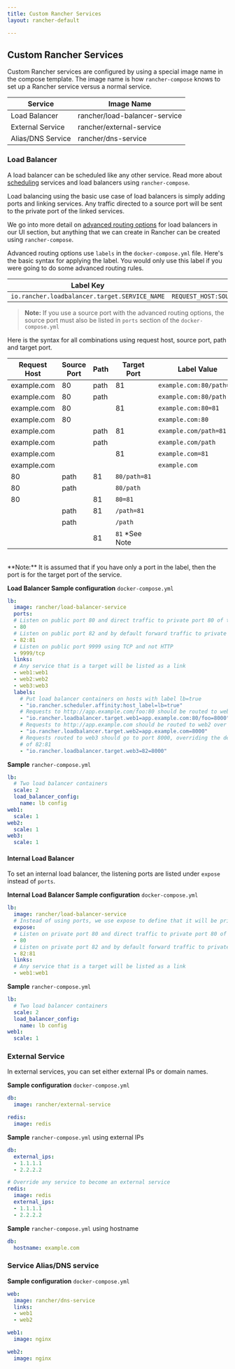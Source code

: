 ```yaml
---
title: Custom Rancher Services
layout: rancher-default

---
```


## Custom Rancher Services

Custom Rancher services are configured by using a special image name in the compose template.  The image name is how `rancher-compose` knows to set up a Rancher service versus a normal service.

Service | Image Name
--------|-----------
Load Balancer | rancher/load-balancer-service
External Service | rancher/external-service
Alias/DNS Service | rancher/dns-service

### Load Balancer

A load balancer can be scheduled like any other service. Read more about [scheduling]({{site.baseurl}}/rancher/rancher-compose/scheduling/) services and load balancers using `rancher-compose`.

Load balancing using the basic use case of load balancers is simply adding ports and linking services. Any traffic directed to a source port will be sent to the private port of the linked services.

We go into more detail on [advanced routing options]({{site.baseurl}}/rancher/rancher-ui/applications/stacks/adding-balancers/#advanced-routing-optons) for load balancers in our UI section, but anything that we can create in Rancher can be created using `rancher-compose`.

Advanced routing options use `labels` in the `docker-compose.yml` file. Here's the basic syntax for applying the label. You would only use this label if you were going to do some advanced routing rules.

Label Key | Label Value
---| ---
`io.rancher.loadbalancer.target.SERVICE_NAME` | `REQUEST_HOST:SOURCE_PORT/REQUEST_PATH=TARGET_PORT`

> **Note:** If you use a source port with the advanced routing options, the source port must also be listed in `ports` section of the `docker-compose.yml`

Here is the syntax for all combinations using request host, source port, path and target port. 

Request Host | Source Port | Path | Target Port | Label Value
---|---|---|---| ---
example.com | 80 | path | 81 | `example.com:80/path=81`
example.com | 80 | path | | `example.com:80/path`
example.com | 80||81 | `example.com:80=81`
example.com |80 | | | `example.com:80`
example.com | | path | 81 | `example.com/path=81`
example.com | | path | | `example.com/path`
example.com| | | 81 | `example.com=81`
example.com | | | | `example.com`
 | 80| path | 81 | `80/path=81`
 | 80 |path | | `80/path` 
 |80 | | 81 | `80=81`
 | | path | 81| `/path=81`
 | | path | | `/path`
 | | | 81 | `81` *See Note 

<br>
**Note:** It is assumed that if you have only a port in the label, then the port is for the target port of the service. 

**Load Balancer Sample configuration** `docker-compose.yml`

```yaml
lb:
  image: rancher/load-balancer-service
  ports:
  # Listen on public port 80 and direct traffic to private port 80 of the service
  - 80
  # Listen on public port 82 and by default forward traffic to private port 81 using HTTP
  - 82:81
  # Listen on public port 9999 using TCP and not HTTP
  - 9999/tcp
  links: 
  # Any service that is a target will be listed as a link
  - web1:web1
  - web2:web2
  - web3:web3
  labels:
    # Put load balancer containers on hosts with label lb=true
    - "io.rancher.scheduler.affinity:host_label=lb=true"
    # Requests to http://app.example.com/foo:80 should be routed to web1 over port 8000
    - "io.rancher.loadbalancer.target.web1=app.example.com:80/foo=8000"
    # Requests to http://app.example.com should be routed to web2 over port 8000
    - "io.rancher.loadbalancer.target.web2=app.example.com=8000"
    # Requests routed to web3 should go to port 8000, overriding the default configuration
    # of 82:81
    - "io.rancher.loadbalancer.target.web3=82=8000"
```

**Sample** `rancher-compose.yml`

```yaml
lb:
  # Two load balancer containers
  scale: 2
  load_balancer_config:
    name: lb config
web1:
  scale: 1
web2:
  scale: 1
web3: 
  scale: 1
```

#### Internal Load Balancer 

To set an internal load balancer, the listening ports are listed under `expose` instead of `ports`.

**Internal Load Balancer Sample configuration** `docker-compose.yml`

```yaml
lb:
  image: rancher/load-balancer-service
  # Instead of using ports, we use expose to define that it will be private ports
  expose: 
  # Listen on private port 80 and direct traffic to private port 80 of the service
  - 80
  # Listen on private port 82 and by default forward traffic to private port 81 using HTTP
  - 82:81
  links: 
  # Any service that is a target will be listed as a link
  - web1:web1
 ```

**Sample** `rancher-compose.yml`

```yaml
lb:
  # Two load balancer containers
  scale: 2
  load_balancer_config:
    name: lb config
web1:
  scale: 1
```


### External Service

In external services, you can set either external IPs or domain names.

**Sample configuration** `docker-compose.yml`

```yaml
db:
  image: rancher/external-service

redis:
  image: redis
```

**Sample** `rancher-compose.yml` using external IPs

```yaml
db:
  external_ips:
  - 1.1.1.1
  - 2.2.2.2

# Override any service to become an external service
redis:
  image: redis
  external_ips:
  - 1.1.1.1
  - 2.2.2.2
```

**Sample** `rancher-compose.yml` using hostname

```yaml
db:
  hostname: example.com
```

### Service Alias/DNS service

**Sample configuration** `docker-compose.yml`

```yaml
web:
  image: rancher/dns-service
  links:
  - web1
  - web2

web1:
  image: nginx

web2:
  image: nginx
```
